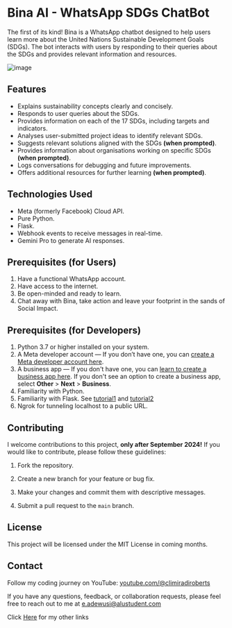 # Bina AI - WhatsApp SDGs ChatBot

The first of its kind! Bina is a WhatsApp chatbot designed to help users learn more about the United Nations Sustainable Development Goals (SDGs). The bot interacts with users by responding to their queries about the SDGs and provides relevant information and resources.

![image](https://github.com/user-attachments/assets/7467e78a-c5ea-47a4-9d93-2d748c907afc)

## Features
- Explains sustainability concepts clearly and concisely.
- Responds to user queries about the SDGs.
- Provides information on each of the 17 SDGs, including targets and indicators.
- Analyses user-submitted project ideas to identify relevant SDGs.
- Suggests relevant solutions aligned with the SDGs **(when prompted)**.
- Provides information about organisations working on specific SDGs **(when prompted)**.
- Logs conversations for debugging and future improvements.
- Offers additional resources for further learning **(when prompted)**.

## Technologies Used

- Meta (formerly Facebook) Cloud API.
- Pure Python.
- Flask.
- Webhook events to receive messages in real-time.
- Gemini Pro to generate AI responses.

## Prerequisites (for Users)

1. Have a functional WhatsApp account.
2. Have access to the internet.
3. Be open-minded and ready to learn.
4. Chat away with Bina, take action and leave your footprint in the sands of Social Impact.

## Prerequisites (for Developers)

1. Python 3.7 or higher installed on your system.
2. A Meta developer account — If you don’t have one, you can [create a Meta developer account here](https://developers.facebook.com/).
3. A business app — If you don't have one, you can [learn to create a business app here](https://developers.facebook.com/docs/development/create-an-app/). If you don't see an option to create a business app, select **Other** > **Next** > **Business**.
4. Familiarity with Python.
5. Familiarity with Flask. See [tutorial1](https://youtu.be/6M3LzGmIAso?si=VX-kY5XK4sLtyd8n) and [tutorial2](https://youtu.be/Z1RJmh_OqeA?si=7By4IHLdgZaZFTM0)
6. Ngrok for tunneling localhost to a public URL.

## Contributing

I welcome contributions to this project, **only after September 2024!** If you would like to contribute, please follow these guidelines:

1. Fork the repository.

2. Create a new branch for your feature or bug fix.

3. Make your changes and commit them with descriptive messages.

4. Submit a pull request to the `main` branch.

## License

This project will be licensed under the MIT License in coming months.

## Contact

Follow my coding journey on YouTube: [youtube.com/@climiradiroberts](https://www.youtube.com/@climiradiroberts)

If you have any questions, feedback, or collaboration requests, please feel free to reach out to me at [e.adewusi@alustudent.com](mailto:e.adewusi@alustudent.com)

Click [Here](https://www.linktr.ee/climiradi) for my other links
